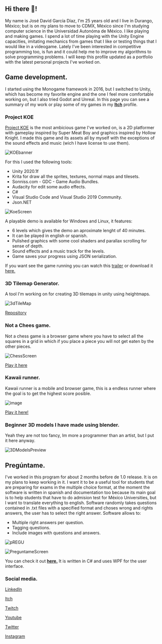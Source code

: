 
## Hi there 👋!
My name is José David García Díaz, I'm 25 years old and I live in Durango, México; but is on my plans to move to CDMX, México since I'm studying computer science in the Universidad Autonóma de México. I like playing and making games. I spend a lot of time playing with the Unity Engine capacities, imitating mechanics from games that I like or testing things that I would like in a videogame. Lately I've been interested in competitive programming too, is fun and it could help me to improve my algorithms to solve programming problems. I will keep this profile updated as a portfolio with the latest personal projects I've worked on.

## Game development.

I started using the Monogame framework in 2016, but I switched to Unity, which has become my favorite engine and the one I feel more comfortable working on, but I also tried Godot and Unreal. In this page you can see a summary of my work or play some of my games in my [**Itch**](https://salmon64.itch.io/) profile.

### Project KOE

[Project KOE](https://salmon64.itch.io/project-koe) is the most ambicious game I've worked on, is a 2D platformer with gameplay inspired by Super Meat Boy and graphics inspired by Hollow Knight. I made this game and its assets all by myself with the exceptions of the sound effects and music (wich I have license to use  them). 

![KOEbanner](https://user-images.githubusercontent.com/50729585/125860287-718ba6a8-269a-419c-b671-b76de80726bd.png)

For this I used the following tools:
* Unity 2020.1f
* Krita for draw all the sprites, textures, normal maps and tilesets.
* Sonniss.com - GDC - Game Audio Bundles.
* Audacity for edit some audio effects.
* C#
* Visual Studio Code and Visual Studio 2019 Community.
* Json.NET

![KoeScreen](https://user-images.githubusercontent.com/50729585/125859812-84fbe450-aeac-40c5-9c77-2fd9ecac366d.png)

A playable demo is available for Windows and Linux, it features: 
* 6 levels which gives the demo an aproximate lenght of 40 minutes.
* It can be played in english or spanish.
* Pulished graphics with some cool shaders and parallax scrolling for sense of depth.
* Sound effects and a music track for the levels.
* Game saves your progress using JSON serialization.

If you want see the game running you can watch this [trailer](https://www.youtube.com/watch?v=Mz8lvnrH_Es) or download it [here.](https://salmon64.itch.io/project-koe)

### 3D Tilemap Generator.
A tool I'm working on for creating 3D tilemaps in unity using heightmaps. 

![3dTileMap](https://user-images.githubusercontent.com/50729585/130718565-95105eb6-0969-4736-80f3-a81e716e6868.jpg)

[Repository](https://github.com/salMonLaferte/3DTileMap)

### Not a Chees game.
Not a chess game is a browser game where you have to select all the squares in a grid in which if you place a piece you will not get eaten by the other pieces.

![ChessScreen](https://user-images.githubusercontent.com/50729585/125858998-6ccf850b-a0b7-4ceb-992b-e8dfbc7b6749.png)

[Play it here](https://salmon64.itch.io/notachessgame)

### Kawaii runner.
Kawaii runner is a mobile and browser game, this is a endless runner where the goal is to get the highest score posible.

![image](https://user-images.githubusercontent.com/50729585/126056156-ca4e2633-c081-40e9-bd2b-c7748b0d8ca3.png)

[Play it here!](https://salmon64.itch.io/kawaii-runner)

### Beginner 3D models I have made using blender.
Yeah they are not too fancy, Im more a programmer than an artist, but I put it here anyway.  

![3DModelsPreview](https://user-images.githubusercontent.com/50729585/130726829-419b57bb-edb4-4f9e-8a42-1ed8d32af5a7.png)

## Pregúntame.

I've worked in this program for about 2 months before de 1.0 release. It is on my plans to keep working in it. I want it to be a useful tool for students that are preparing for exams in the multiple choice format, at the moment the software is written in spanish and documentation too because its main goal is to help students that have to do admision test for México Universities, but I want to translate everything to english.
Software randomly takes questions contained in .txt files with a specified format and choses wrong and rights answers, the user has to select the right answer. Software allows to:
* Multiple right answers per question.
* Tagging questions.
* Include images with questions and answers.

![pREGU](https://user-images.githubusercontent.com/50729585/130719160-c806beaf-bd2b-4b8a-ac6f-4a6b4ed8ead9.jpg)

![PreguntameScreen](https://user-images.githubusercontent.com/50729585/130732669-df8d63fd-7fa4-485b-8260-26f98dc72069.png)

You can check it out [**here.**](https://github.com/salMonLaferte/Preguntame)
It is written in C# and uses WPF for the user interface.


### Social media.

[LinkedIn](https://www.linkedin.com/in/david-diaz-salmon/)

[Itch](https://salmon64.itch.io/)

[Twitch](https://www.twitch.tv/salmonlaferte) 

[Youtube](https://www.youtube.com/channel/UCl80g6NpLiHHOZc0HVox83w)

[Twitter](https://twitter.com/salMonLaferte)

[Instagram](https://www.instagram.com/lakituskip/)
<!--
**salMonLaferte/salMonLaferte** is a ✨ _special_ ✨ repository because its `README.md` (this file) appears on your GitHub profile.

Here are some ideas to get you started:

- 🔭 I’m currently working on ...
- 🌱 I’m currently learning ...
- 👯 I’m looking to collaborate on ...
- 🤔 I’m looking for help with ...
- 💬 Ask me about ...
- 📫 How to reach me: ...
- 😄 Pronouns: ...
- ⚡ Fun fact: ...
-->
